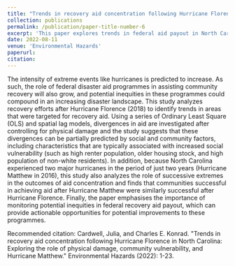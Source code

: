 ```yaml
---
title: "Trends in recovery aid concentration following Hurricane Florence in North Carolina: Exploring the role of physical damage, community vulnerability, and Hurricane Matthew"
collection: publications
permalink: /publication/paper-title-number-6
excerpt: 'This paper explores trends in federal aid payout in North Carolina after Hurricane Florence.'
date: 2022-08-11
venue: 'Environmental Hazards'
paperurl: 
citation: 
---
```

The intensity of extreme events like hurricanes is predicted to increase. As such, the role of federal disaster aid programmes in assisting community recovery will also grow, and potential inequities in these programmes could compound in an increasing disaster landscape. This study analyzes recovery efforts after Hurricane Florence (2018) to identify trends in areas that were targeted for recovery aid. Using a series of Ordinary Least Square (OLS) and spatial lag models, divergences in aid are investigated after controlling for physical damage and the study suggests that these divergences can be partially predicted by social and community factors, including characteristics that are typically associated with increased social vulnerability (such as high renter population, older housing stock, and high population of non-white residents). In addition, because North Carolina experienced two major hurricanes in the period of just two years (Hurricane Matthew in 2016), this study also analyzes the role of successive extremes in the outcomes of aid concentration and finds that communities successful in achieving aid after Hurricane Matthew were similarly successful after Hurricane Florence. Finally, the paper emphasises the importance of monitoring potential inequities in federal recovery aid payout, which can provide actionable opportunities for potential improvements to these programmes.

Recommended citation: Cardwell, Julia, and Charles E. Konrad. "Trends in recovery aid concentration following Hurricane Florence in North Carolina: Exploring the role of physical damage, community vulnerability, and Hurricane Matthew." Environmental Hazards (2022): 1-23.